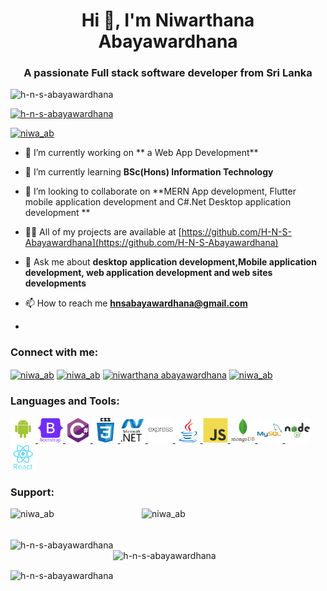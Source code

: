 <h1 align="center">Hi 👋, I'm Niwarthana Abayawardhana</h1>
<h3 align="center">A passionate Full stack software developer from Sri Lanka </h3>

<p align="left"> <img src="https://komarev.com/ghpvc/?username=h-n-s-abayawardhana&label=Profile%20views&color=0e75b6&style=flat" alt="h-n-s-abayawardhana" /> </p>

<p align="left"> <a href="https://github.com/ryo-ma/github-profile-trophy"><img src="https://github-profile-trophy.vercel.app/?username=h-n-s-abayawardhana" alt="h-n-s-abayawardhana" /></a> </p>

<p align="left"> <a href="https://twitter.com/niwa_ab" target="blank"><img src="https://img.shields.io/twitter/follow/niwa_ab?logo=twitter&style=for-the-badge" alt="niwa_ab" /></a> </p>

- 🔭 I’m currently working on ** a Web App Development**

- 🌱 I’m currently learning **BSc(Hons) Information Technology**

- 👯 I’m looking to collaborate on **MERN App development, Flutter mobile application development and C#.Net Desktop application development **

- 👨‍💻 All of my projects are available at [https://github.com/H-N-S-Abayawardhana](https://github.com/H-N-S-Abayawardhana)

- 💬 Ask me about **desktop application development,Mobile application development, web application development and web sites developments**

- 📫 How to reach me **hnsabayawardhana@gmail.com**

-

<h3 align="left">Connect with me:</h3>
<p align="left">
<a href="https://twitter.com/niwa_ab" target="blank"><img align="center" src="https://raw.githubusercontent.com/rahuldkjain/github-profile-readme-generator/master/src/images/icons/Social/twitter.svg" alt="niwa_ab" height="30" width="40" /></a>
<a href="https://linkedin.com/in/niwa_ab" target="blank"><img align="center" src="https://raw.githubusercontent.com/rahuldkjain/github-profile-readme-generator/master/src/images/icons/Social/linked-in-alt.svg" alt="niwa_ab" height="30" width="40" /></a>
<a href="https://fb.com/niwarthana abayawardhana" target="blank"><img align="center" src="https://raw.githubusercontent.com/rahuldkjain/github-profile-readme-generator/master/src/images/icons/Social/facebook.svg" alt="niwarthana abayawardhana" height="30" width="40" /></a>
<a href="https://instagram.com/niwa_ab" target="blank"><img align="center" src="https://raw.githubusercontent.com/rahuldkjain/github-profile-readme-generator/master/src/images/icons/Social/instagram.svg" alt="niwa_ab" height="30" width="40" /></a>
</p>

<h3 align="left">Languages and Tools:</h3>
<p align="left"> <a href="https://developer.android.com" target="_blank" rel="noreferrer"> <img src="https://raw.githubusercontent.com/devicons/devicon/master/icons/android/android-original-wordmark.svg" alt="android" width="40" height="40"/> </a> <a href="https://getbootstrap.com" target="_blank" rel="noreferrer"> <img src="https://raw.githubusercontent.com/devicons/devicon/master/icons/bootstrap/bootstrap-plain-wordmark.svg" alt="bootstrap" width="40" height="40"/> </a> <a href="https://www.w3schools.com/cs/" target="_blank" rel="noreferrer"> <img src="https://raw.githubusercontent.com/devicons/devicon/master/icons/csharp/csharp-original.svg" alt="csharp" width="40" height="40"/> </a> <a href="https://www.w3schools.com/css/" target="_blank" rel="noreferrer"> <img src="https://raw.githubusercontent.com/devicons/devicon/master/icons/css3/css3-original-wordmark.svg" alt="css3" width="40" height="40"/> </a> <a href="https://dotnet.microsoft.com/" target="_blank" rel="noreferrer"> <img src="https://raw.githubusercontent.com/devicons/devicon/master/icons/dot-net/dot-net-original-wordmark.svg" alt="dotnet" width="40" height="40"/> </a> <a href="https://expressjs.com" target="_blank" rel="noreferrer"> <img src="https://raw.githubusercontent.com/devicons/devicon/master/icons/express/express-original-wordmark.svg" alt="express" width="40" height="40"/> </a> <a href="https://www.java.com" target="_blank" rel="noreferrer"> <img src="https://raw.githubusercontent.com/devicons/devicon/master/icons/java/java-original.svg" alt="java" width="40" height="40"/> </a> <a href="https://developer.mozilla.org/en-US/docs/Web/JavaScript" target="_blank" rel="noreferrer"> <img src="https://raw.githubusercontent.com/devicons/devicon/master/icons/javascript/javascript-original.svg" alt="javascript" width="40" height="40"/> </a> <a href="https://www.mongodb.com/" target="_blank" rel="noreferrer"> <img src="https://raw.githubusercontent.com/devicons/devicon/master/icons/mongodb/mongodb-original-wordmark.svg" alt="mongodb" width="40" height="40"/> </a> <a href="https://www.mysql.com/" target="_blank" rel="noreferrer"> <img src="https://raw.githubusercontent.com/devicons/devicon/master/icons/mysql/mysql-original-wordmark.svg" alt="mysql" width="40" height="40"/> </a> <a href="https://nodejs.org" target="_blank" rel="noreferrer"> <img src="https://raw.githubusercontent.com/devicons/devicon/master/icons/nodejs/nodejs-original-wordmark.svg" alt="nodejs" width="40" height="40"/> </a> <a href="https://reactjs.org/" target="_blank" rel="noreferrer"> <img src="https://raw.githubusercontent.com/devicons/devicon/master/icons/react/react-original-wordmark.svg" alt="react" width="40" height="40"/> </a> </p>

<h3 align="left">Support:</h3>
<p><a href="https://www.buymeacoffee.com/niwa_ab"> <img align="left" src="https://cdn.buymeacoffee.com/buttons/v2/default-yellow.png" height="50" width="210" alt="niwa_ab" /></a><a href="https://ko-fi.com/niwa_ab"> <img align="left" src="https://cdn.ko-fi.com/cdn/kofi3.png?v=3" height="50" width="210" alt="niwa_ab" /></a></p><br><br>

<p><img align="left" src="https://github-readme-stats.vercel.app/api/top-langs?username=h-n-s-abayawardhana&show_icons=true&locale=en&layout=compact" alt="h-n-s-abayawardhana" /></p>

<p>&nbsp;<img align="center" src="https://github-readme-stats.vercel.app/api?username=h-n-s-abayawardhana&show_icons=true&locale=en" alt="h-n-s-abayawardhana" /></p>

<p><img align="center" src="https://github-readme-streak-stats.herokuapp.com/?user=h-n-s-abayawardhana&" alt="h-n-s-abayawardhana" /></p>
